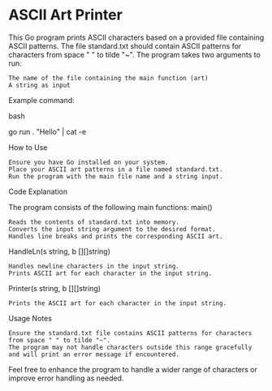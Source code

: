 # ASCII Art Printer

This Go program prints ASCII characters based on a provided file containing ASCII patterns. The file standard.txt should contain ASCII patterns for characters from space " " to tilde "~". The program takes two arguments to run:

    The name of the file containing the main function (art)
    A string as input

Example command:

bash

go run . "Hello" | cat -e

How to Use

    Ensure you have Go installed on your system.
    Place your ASCII art patterns in a file named standard.txt.
    Run the program with the main file name and a string input.

Code Explanation

The program consists of the following main functions:
main()

    Reads the contents of standard.txt into memory.
    Converts the input string argument to the desired format.
    Handles line breaks and prints the corresponding ASCII art.

HandleLn(s string, b [][]string)

    Handles newline characters in the input string.
    Prints ASCII art for each character in the input string.

Printer(s string, b [][]string)

    Prints the ASCII art for each character in the input string.

Usage Notes

    Ensure the standard.txt file contains ASCII patterns for characters from space " " to tilde "~".
    The program may not handle characters outside this range gracefully and will print an error message if encountered.

Feel free to enhance the program to handle a wider range of characters or improve error handling as needed.
